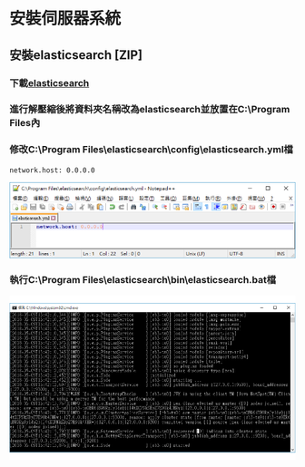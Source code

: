 # **__安裝伺服器系統__**
## 安裝elasticsearch [ZIP]
### 下載[elasticsearch](https://www.elastic.co/downloads/elasticsearch) 
### 進行解壓縮後將資料夾名稱改為elasticsearch並放置在C:\Program Files內
### 修改C:\Program Files\elasticsearch\config\elasticsearch.yml檔

    network.host: 0.0.0.0
    
![elasticsearchsetyml](image/elasticsearchsetyml.png)
### 執行C:\Program Files\elasticsearch\bin\elasticsearch.bat檔
![batfile](image/elasticsearchbatfile.png)
